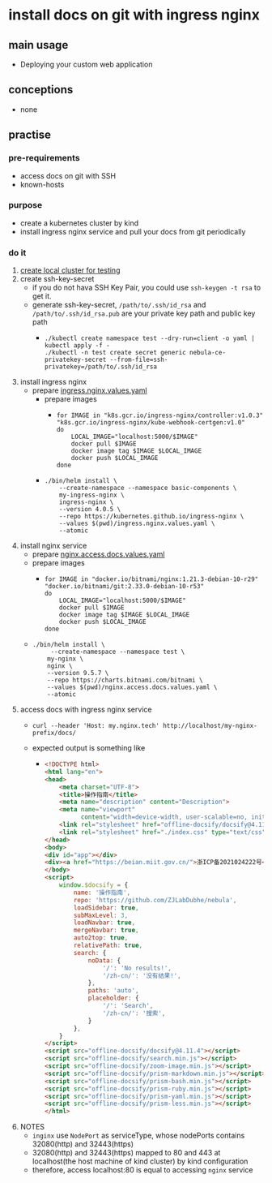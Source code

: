 # install docs on git with ingress nginx

## main usage

* Deploying your custom web application

## conceptions

* none

## practise

### pre-requirements

* access docs on git with SSH
* known-hosts

### purpose

* create a kubernetes cluster by kind
* install ingress nginx service and pull your docs from git periodically

### do it

1. [create local cluster for testing](../basic/local.cluster.for.testing.md)
2. create ssh-key-secret
    * if you do not hava SSH Key Pair, you could use `ssh-keygen -t rsa` to get it.
    * generate ssh-key-secret, `/path/to/.ssh/id_rsa` and `/path/to/.ssh/id_rsa.pub` are your private key path and public key path 
        + ```shell
          ./kubectl create namespace test --dry-run=client -o yaml | kubectl apply -f -
          ./kubectl -n test create secret generic nebula-ce-privatekey-secret --from-file=ssh-privatekey=/path/to/.ssh/id_rsa
          ```
4. install ingress nginx
    * prepare [ingress.nginx.values.yaml](../basic/resources/ingress.nginx.values.yaml.md)
        * prepare images
            + ```shell
              for IMAGE in "k8s.gcr.io/ingress-nginx/controller:v1.0.3" "k8s.gcr.io/ingress-nginx/kube-webhook-certgen:v1.0"
              do
                  LOCAL_IMAGE="localhost:5000/$IMAGE"
                  docker pull $IMAGE
                  docker image tag $IMAGE $LOCAL_IMAGE
                  docker push $LOCAL_IMAGE
              done
              ```
        * ```shell
          ./bin/helm install \
              --create-namespace --namespace basic-components \
              my-ingress-nginx \
              ingress-nginx \
              --version 4.0.5 \
              --repo https://kubernetes.github.io/ingress-nginx \
              --values $(pwd)/ingress.nginx.values.yaml \
              --atomic
          ```
3. install nginx service
    * prepare [nginx.access.docs.values.yaml](resources/nginx.access.docs.values.yaml.md)
    * prepare images
        + ```shell
          for IMAGE in "docker.io/bitnami/nginx:1.21.3-debian-10-r29" "docker.io/bitnami/git:2.33.0-debian-10-r53"
          do
              LOCAL_IMAGE="localhost:5000/$IMAGE"
              docker pull $IMAGE
              docker image tag $IMAGE $LOCAL_IMAGE
              docker push $LOCAL_IMAGE
          done
          ```
    * ```shell
      ./bin/helm install \
           --create-namespace --namespace test \
          my-nginx \
          nginx \
          --version 9.5.7 \
          --repo https://charts.bitnami.com/bitnami \
          --values $(pwd)/nginx.access.docs.values.yaml \
          --atomic
      ```
4. access docs with ingress nginx service
    + ```shell
      curl --header 'Host: my.nginx.tech' http://localhost/my-nginx-prefix/docs/
      ```
    + expected output is something like
        * ```html
          <!DOCTYPE html>
          <html lang="en">
          <head>
              <meta charset="UTF-8">
              <title>操作指南</title>
              <meta name="description" content="Description">
              <meta name="viewport"
                    content="width=device-width, user-scalable=no, initial-scale=1.0, maximum-scale=1.0, minimum-scale=1.0">
              <link rel="stylesheet" href="offline-docsify/docsify@4.11.4-vue.css">
              <link rel="stylesheet" href="./index.css" type="text/css" >
          </head>
          <body>
          <div id="app"></div>
          <div><a href="https://beian.miit.gov.cn/">浙ICP备2021024222号</a></div>
          </body>
          <script>
              window.$docsify = {
                  name: '操作指南',
                  repo: 'https://github.com/ZJLabDubhe/nebula',
                  loadSidebar: true,
                  subMaxLevel: 3,
                  loadNavbar: true,
                  mergeNavbar: true,
                  auto2top: true,
                  relativePath: true,
                  search: {
                      noData: {
                          '/': 'No results!',
                          '/zh-cn/': '没有结果!',
                      },
                      paths: 'auto',
                      placeholder: {
                          '/': 'Search',
                          '/zh-cn/': '搜索',
                      }
                  },
              }
          </script>
          <script src="offline-docsify/docsify@4.11.4"></script>
          <script src="offline-docsify/search.min.js"></script>
          <script src="offline-docsify/zoom-image.min.js"></script>
          <script src="offline-docsify/prism-markdown.min.js"></script>
          <script src="offline-docsify/prism-bash.min.js"></script>
          <script src="offline-docsify/prism-ruby.min.js"></script>
          <script src="offline-docsify/prism-yaml.min.js"></script>
          <script src="offline-docsify/prism-less.min.js"></script>
          </html>
          ```
5. NOTES
    * `inginx` use `NodePort` as serviceType, whose nodePorts contains 32080(http) and 32443(https)
    * 32080(http) and 32443(https) mapped to 80 and 443 at localhost(the host machine of kind cluster) by kind
      configuration
    * therefore, access localhost:80 is equal to accessing `nginx` service
